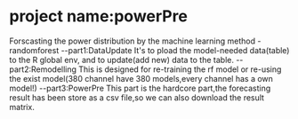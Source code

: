 # project name:powerPre
Forscasting the power distribution by the machine learning method - randomforest
--part1:DataUpdate
It's to pload the model-needed data(table) to the R global env, and to update(add new) data to the table.
--part2:Remodelling
This is designed for re-training the rf model or re-using the exist model(380 channel have 380 models,every channel has a own model!)
--part3:PowerPre
This part is the hardcore part,the forecasting result has been store as a csv file,so we can also download the result matrix.
